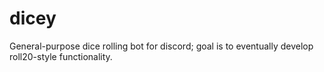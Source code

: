 # dicey
General-purpose dice rolling bot for discord; goal is to eventually develop roll20-style functionality.
